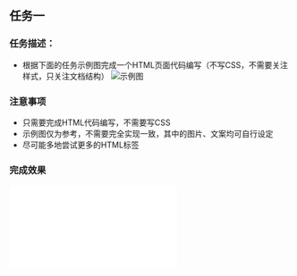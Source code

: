 ## 任务一
### 任务描述：
- 根据下面的任务示例图完成一个HTML页面代码编写（不写CSS，不需要关注样式，只关注文档结构）
![示例图](http://7xrp04.com1.z0.glb.clouddn.com/task_1_1_1.jpg)
### 注意事项
- 只需要完成HTML代码编写，不需要写CSS
- 示例图仅为参考，不需要完全实现一致，其中的图片、文案均可自行设定
- 尽可能多地尝试更多的HTML标签
### 完成效果
![完成效果](file:///E:/GitHub/Baidu_IFE/%E5%B0%8F%E8%96%87%E8%AF%BE%E5%A0%82/task_1/index.html)
